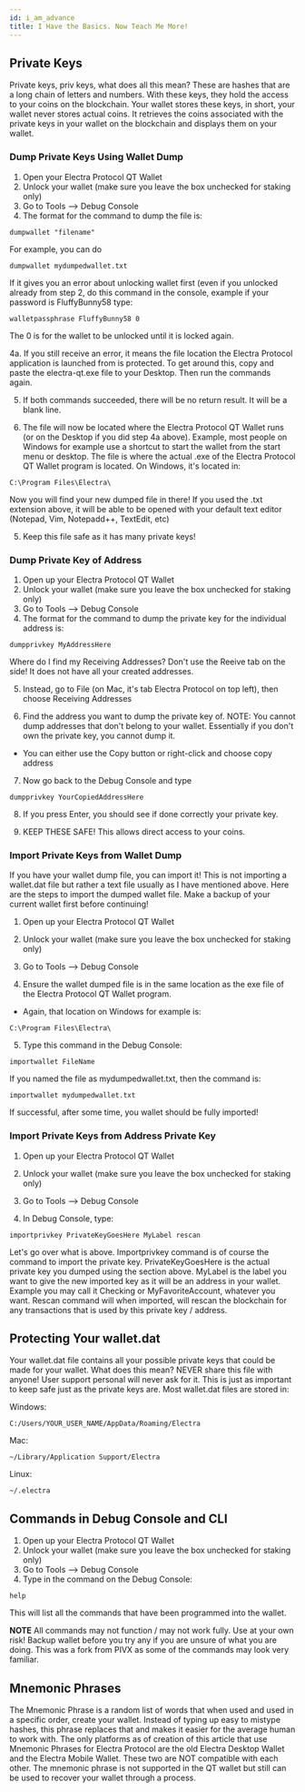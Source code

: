 ```yaml
---
id: i_am_advance
title: I Have the Basics. Now Teach Me More!
---
```

## Private Keys

Private keys, priv keys, what does all this mean? These are hashes that are a long chain of letters and numbers. With these keys, they hold the access to your coins on the blockchain. Your wallet stores these keys, in short, your wallet never stores actual coins. It retrieves the coins associated with the private keys in your wallet on the blockchain and displays them on your wallet.

### Dump Private Keys Using Wallet Dump
1. Open your Electra Protocol QT Wallet
2. Unlock your wallet (make sure you leave the box unchecked for staking only)
3. Go to Tools --> Debug Console
4. The format for the command to dump the file is:
```
dumpwallet "filename"
```
For example, you can do
```
dumpwallet mydumpedwallet.txt
```
If it gives you an error about unlocking wallet first (even if you unlocked already from step 2, do this command in the console, example if your password is FluffyBunny58 type:
```
walletpassphrase FluffyBunny58 0
```
The 0 is for the wallet to be unlocked until it is locked again. 

4a. If you still receive an error, it means the file location the Electra Protocol application is launched from is protected. To get around this, copy and paste the electra-qt.exe file to your Desktop. Then run the commands again.

5. If both commands succeeded, there will be no return result. It will be a blank line.

6. The file will now be located where the Electra Protocol QT Wallet runs (or on the Desktop if you did step 4a above). Example, most people on Windows for example use a shortcut to start the wallet from the start menu or desktop. The file is where the actual .exe of the Electra Protocol QT Wallet program is located. On Windows, it's located in:
```
C:\Program Files\Electra\
```
Now you will find your new dumped file in there! If you used the .txt extension above, it will be able to be opened with your default text editor (Notepad, Vim, Notepadd++, TextEdit, etc)

5. Keep this file safe as it has many private keys!

### Dump Private Key of Address
1. Open up your Electra Protocol QT Wallet
2. Unlock your wallet (make sure you leave the box unchecked for staking only)
3. Go to Tools --> Debug Console
4. The format for the command to dump the private key for the individual address is:
```
dumpprivkey MyAddressHere
```
Where do I find my Receiving Addresses? Don't use the Reeive tab on the side! It does not have all your created addresses.

5. Instead, go to File (on Mac, it's tab Electra Protocol on top left), then choose Receiving Addresses

6. Find the address you want to dump the private key of. NOTE: You cannot dump addresses that don't belong to your wallet. Essentially if you don't own the private key, you cannot dump it.
- You can either use the Copy button or right-click and choose copy address 

7. Now go back to the Debug Console and type
```
dumpprivkey YourCopiedAddressHere
```

8. If you press Enter, you should see if done correctly your private key.

9. KEEP THESE SAFE! This allows direct access to your coins.

### Import Private Keys from Wallet Dump
If you have your wallet dump file, you can import it! This is not importing a wallet.dat file but rather a text file usually as I have mentioned above. Here are the steps to import the dumped wallet file. Make a backup of your current wallet first before continuing!

1. Open up your Electra Protocol QT Wallet

2. Unlock your wallet (make sure you leave the box unchecked for staking only)

3. Go to Tools --> Debug Console

4. Ensure the wallet dumped file is in the same location as the exe file of the Electra Protocol QT Wallet program.
- Again, that location on Windows for example is:
```
C:\Program Files\Electra\
```

5. Type this command in the Debug Console:
```
importwallet FileName
```
If you named the file as mydumpedwallet.txt, then the command is:
```
importwallet mydumpedwallet.txt
```
If successful, after some time, you wallet should be fully imported!

### Import Private Keys from Address Private Key

1. Open up your Electra Protocol QT Wallet

2. Unlock your wallet (make sure you leave the box unchecked for staking only)

3. Go to Tools --> Debug Console

4. In Debug Console, type:
```
importprivkey PrivateKeyGoesHere MyLabel rescan
```
Let's go over what is above. Importprivkey command is of course the command to import the private key. PrivateKeyGoesHere is the actual private key you dumped using the section above. MyLabel is the label you want to give the new imported key as it will be an address in your wallet. Example you may call it Checking or MyFavoriteAccount, whatever you want. Rescan command will when imported, will rescan the blockchain for any transactions that is used by this private key / address.

## Protecting Your wallet.dat

Your wallet.dat file contains all your possible private keys that could be made for your wallet. What does this mean? NEVER share this file with anyone! User support personal will never ask for it. This is just as important to keep safe just as the private keys are. Most wallet.dat files are stored in:  

Windows:
```
C:/Users/YOUR_USER_NAME/AppData/Roaming/Electra
```
Mac:
```
~/Library/Application Support/Electra
```
Linux:
```
~/.electra
```

## Commands in Debug Console and CLI
1. Open up your Electra Protocol QT Wallet
2. Unlock your wallet (make sure you leave the box unchecked for staking only)
3. Go to Tools --> Debug Console
4. Type in the command on the Debug Console:
```
help
```
This will list all the commands that have been programmed into the wallet. 

**NOTE** All commands may not function / may not work fully. Use at your own risk! Backup wallet before you try any if you are unsure of what you are doing. This was a fork from PIVX as some of the commands may look very familiar.

## Mnemonic Phrases

The Mnemonic Phrase is a random list of words that when used and used in a specific order, create your wallet. Instead of typing up easy to mistype hashes, this phrase replaces that and makes it easier for the average human to work with. The only platforms as of creation of this article that use Mnemonic Phrases for Electra Protocol are the old Electra Desktop Wallet and the Electra Mobile Wallet. These two are NOT compatible with each other. The mnemonic phrase is not supported in the QT wallet but still can be used to recover your wallet through a process.

